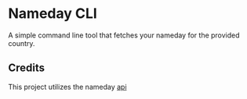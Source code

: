 # Nameday CLI

A simple command line tool that fetches your nameday for the provided country. 

## Credits

This project utilizes the nameday [api](https://api.abalin.net/)